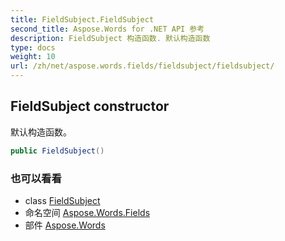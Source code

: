 ```yaml
---
title: FieldSubject.FieldSubject
second_title: Aspose.Words for .NET API 参考
description: FieldSubject 构造函数. 默认构造函数
type: docs
weight: 10
url: /zh/net/aspose.words.fields/fieldsubject/fieldsubject/
---
```

## FieldSubject constructor

默认构造函数。

```csharp
public FieldSubject()
```

### 也可以看看

* class [FieldSubject](../)
* 命名空间 [Aspose.Words.Fields](../../fieldsubject/)
* 部件 [Aspose.Words](../../../)


